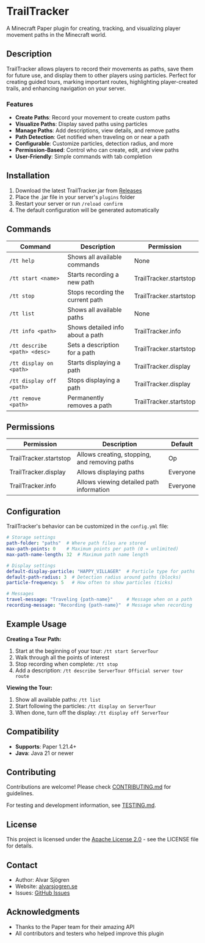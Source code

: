 # TrailTracker

A Minecraft Paper plugin for creating, tracking, and visualizing player movement paths in the Minecraft world.

## Description

TrailTracker allows players to record their movements as paths, save them for future use, and display them to other players using particles. Perfect for creating guided tours, marking important routes, highlighting player-created trails, and enhancing navigation on your server.

### Features

- **Create Paths**: Record your movement to create custom paths
- **Visualize Paths**: Display saved paths using particles
- **Manage Paths**: Add descriptions, view details, and remove paths
- **Path Detection**: Get notified when traveling on or near a path
- **Configurable**: Customize particles, detection radius, and more
- **Permission-Based**: Control who can create, edit, and view paths
- **User-Friendly**: Simple commands with tab completion

## Installation

1. Download the latest TrailTracker.jar from [Releases](https://github.com/yourname/trailtracker/releases)
2. Place the .jar file in your server's `plugins` folder
3. Restart your server or run `/reload confirm`
4. The default configuration will be generated automatically

## Commands

| Command | Description | Permission |
|---------|-------------|------------|
| `/tt help` | Shows all available commands | None |
| `/tt start <name>` | Starts recording a new path | TrailTracker.startstop |
| `/tt stop` | Stops recording the current path | TrailTracker.startstop |
| `/tt list` | Shows all available paths | None |
| `/tt info <path>` | Shows detailed info about a path | TrailTracker.info |
| `/tt describe <path> <desc>` | Sets a description for a path | TrailTracker.startstop |
| `/tt display on <path>` | Starts displaying a path | TrailTracker.display |
| `/tt display off <path>` | Stops displaying a path | TrailTracker.display |
| `/tt remove <path>` | Permanently removes a path | TrailTracker.startstop |

## Permissions

| Permission | Description | Default |
|------------|-------------|---------|
| TrailTracker.startstop | Allows creating, stopping, and removing paths | Op |
| TrailTracker.display | Allows displaying paths | Everyone |
| TrailTracker.info | Allows viewing detailed path information | Everyone |

## Configuration

TrailTracker's behavior can be customized in the `config.yml` file:

```yaml
# Storage settings
path-folder: "paths"  # Where path files are stored
max-path-points: 0    # Maximum points per path (0 = unlimited)
max-path-name-length: 32  # Maximum path name length

# Display settings
default-display-particle: "HAPPY_VILLAGER"  # Particle type for paths
default-path-radius: 3  # Detection radius around paths (blocks)
particle-frequency: 5   # How often to show particles (ticks)

# Messages
travel-message: "Traveling {path-name}"     # Message when on a path
recording-message: "Recording {path-name}"  # Message when recording
```

## Example Usage

**Creating a Tour Path:**
1. Start at the beginning of your tour: `/tt start ServerTour`
2. Walk through all the points of interest
3. Stop recording when complete: `/tt stop`
4. Add a description: `/tt describe ServerTour Official server tour route`

**Viewing the Tour:**
1. Show all available paths: `/tt list`
2. Start following the particles: `/tt display on ServerTour`
3. When done, turn off the display: `/tt display off ServerTour`

## Compatibility

- **Supports**: Paper 1.21.4+
- **Java**: Java 21 or newer

## Contributing

Contributions are welcome! Please check [CONTRIBUTING.md](CONTRIBUTING.md) for guidelines.

For testing and development information, see [TESTING.md](TESTING.md).

## License

This project is licensed under the [Apache License 2.0](LICENSE) - see the LICENSE file for details.

## Contact

- Author: Alvar Sjögren
- Website: [alvarsjogren.se](https://alvarsjogren.se)
- Issues: [GitHub Issues](https://github.com/yourname/trailtracker/issues)

## Acknowledgments

- Thanks to the Paper team for their amazing API
- All contributors and testers who helped improve this plugin
